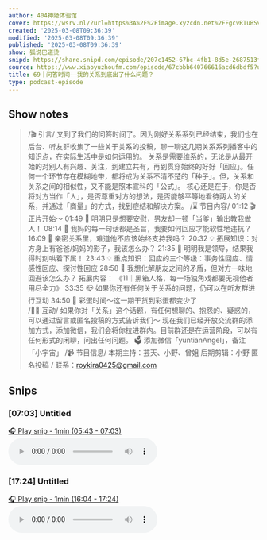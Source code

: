 ```yaml
---
author: 404神隐体验馆
cover: https://wsrv.nl/?url=https%3A%2F%2Fimage.xyzcdn.net%2FFgcvRTuBSvcaed0fE05NJfm7RElV.jpg&w=200&h=200
created: '2025-03-08T09:36:39'
modified: '2025-03-08T09:36:39'
published: '2025-03-08T09:36:39'
show: 狐说巴道烫
snipd: https://share.snipd.com/episode/207c1452-67bc-4fb1-8d5e-2687513fe35c
source: https://www.xiaoyuzhoufm.com/episode/67cbbb640766616acd6dbdf5?utm_source=rss
title: 69｜问答时间——我的关系到底出了什么问题？
type: podcast-episode
---
```



## Show notes
> /🎬 引言/  又到了我们的问答时间了。因为刚好关系系列已经结束，我们也在后台、听友群收集了一些关于关系的投稿，聊一聊这几期关系系列播客中的知识点，在实际生活中是如何运用的。
> 关系是需要维系的，无论是从最开始的对别人有兴趣、关注，到建立共有，再到贯穿始终的好好「回应」。任何一个环节存在模糊地带，都将成为关系不清不楚的「种子」。但，关系和关系之间的相似性，又不能是照本宣科的「公式」。 核心还是在于，你是否将对方当作「人」，是否尊重对方的想法，是否能够平等地看待两人的关系，并通过「商量」的方式，找到症结和解决方案。 
> /⌛️ 节目内容/  01:12 🎬 正片开始～
> 01:49 📢 明明只是想要安慰，男友却一顿「当爹」输出教我做人！
> 08:14 👑 我妈的每一句话都是圣旨，我要如何回应才能软性地违抗？
> 16:09 🔨 亲密关系里，难道他不应该始终支持我吗？
> 20:32 💡 拓展知识：对方身上有爸爸/妈妈的影子，我该怎么办？  21:35 💼 明明我是领导，结果我得时刻哄着下属！
> 23:43 💡  重点知识：回应的三个等级：事务性回应、情感性回应、探讨性回应   28:58 🎁 我想化解朋友之间的矛盾，但对方一味地回避该怎么办？
> 拓展内容： 《11｜黑箱人格，每一场独角戏都要无视他者用尽全力》    33:35 📪 如果你还有任何关于关系的问题，仍可以在听友群进行互动
> 34:50 🎉 彩蛋时间～这一期干货到彩蛋都变少了  
> /🙋‍♀️ 互动/  如果你对「关系」这个话题，有任何想聊的、抱怨的、疑惑的，可以通过留言或匿名投稿的方式告诉我们～
> 现在我们已经开放交流群的添加方式，添加微信，我们会将你拉进群内。目前群还是在运营阶段，可以有任何形式的闲聊，问出任何问题。 
> 🗳️ 添加微信「yuntianAngel」，备注「小宇宙」
> /📹 节目信息/  本期主持：芸天、小野、曾姐 后期剪辑：小野  匿名投稿 / 联系：roykira0425@gmail.com

## Snips
### [07:03] Untitled
[🎧 Play snip - 1min️ (05:43 - 07:03)](https://share.snipd.com/snip/388334d4-c9da-48dc-b1a8-fd8273345c12)
<audio controls> <source src="https://dts-api.xiaoyuzhoufm.com/track/674fee29182d70c0f9b0ed92/67cbbb640766616acd6dbdf5/media.xyzcdn.net/674fee29182d70c0f9b0ed92/luChfd9ghzL255-zVTef6mRt_diE.m4a#t=05:43,07:03"> </audio>
### [17:24] Untitled
[🎧 Play snip - 1min️ (16:04 - 17:24)](https://share.snipd.com/snip/ce7195f5-2c45-40d3-b568-b91786a6c18b)
<audio controls> <source src="https://dts-api.xiaoyuzhoufm.com/track/674fee29182d70c0f9b0ed92/67cbbb640766616acd6dbdf5/media.xyzcdn.net/674fee29182d70c0f9b0ed92/luChfd9ghzL255-zVTef6mRt_diE.m4a#t=16:04,17:24"> </audio>
